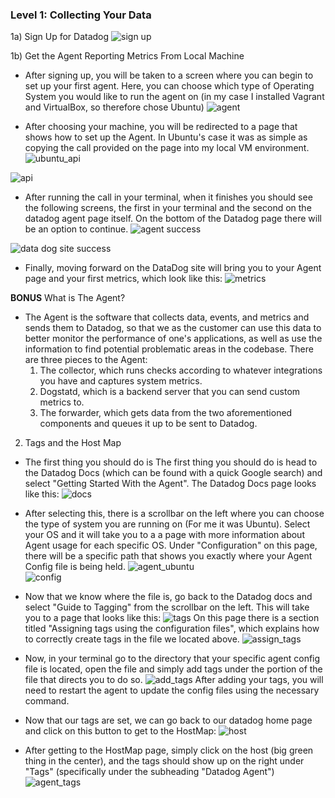 ### Level 1: Collecting Your Data 
   1a) Sign Up for Datadog
   ![sign up](./datadog_pics/sign_up.png) 
   
   1b) Get the Agent Reporting Metrics From Local Machine
    
   * After signing up, you will be taken to a screen where you can begin to set up your first agent. Here, you can choose which type of Operating System you would like to run the agent on (in my case I installed Vagrant and VirtualBox, so therefore chose Ubuntu) 
     ![agent](./datadog_pics/agent_home.png) 
    
   * After choosing your machine, you will be redirected to a page that shows how to set up the Agent. In Ubuntu's case it was as simple as copying the call provided on the page into my local VM environment. 
    ![ubuntu_api](./datadog_pics/ubuntu_agent_install.png) 

   ![api](./datadog_pics/api.png) 

   * After running the call in your terminal, when it finishes you should see the following screens, the first in your terminal and the second on the datadog agent page itself. On the bottom of the Datadog page there will be an option to continue.
    ![agent success](./datadog_pics/agent_success.png) 

   ![data dog site success](./datadog_pics/datadog_site_success.png) 

   * Finally, moving forward on the DataDog site will bring you to your Agent page and your first metrics, which look like this: 
    ![metrics](./datadog_pics/metrics_window.png) 

  **BONUS** What is The Agent? 
    
  * The Agent is the software that collects data, events, and metrics and sends them to Datadog, so that we as the customer can use this data to better monitor the performance of one's applications, as well as use the information to find potential problematic areas in the codebase. There are three pieces to the Agent: 
    1. The collector, which runs checks according to whatever integrations you have and captures system metrics.
    2. Dogstatd, which is a backend server that you can send custom metrics to.
    3. The forwarder, which gets data from the two aforementioned components and queues it up to be sent to Datadog.

2) Tags and the Host Map 
  
  * The first thing you should do is The first thing you should do is head to the Datadog Docs (which can be found with a quick Google search) and select "Getting Started With the Agent". The Datadog Docs page looks like this:
    ![docs](./datadog_pics/datadog_docs.png)

  * After selecting this, there is a scrollbar on the left where you can choose the type of system you are running on (For me it was Ubuntu). Select your OS and it will take you to a a page with more information about Agent usage for each specific OS. Under "Configuration" on this page, there will be a specific path that shows you exactly where your Agent Config file is being held.
    ![agent_ubuntu](./datadog_pics/agent_usage_ubuntu.png)  
    ![config](./datadog_pics/agent_config.png) 
 
  * Now that we know where the file is, go back to the Datadog docs and select "Guide to Tagging" from the scrollbar on the left. This will take you to a page that looks like this:
    ![tags](./datadog_pics/guide_to_tagging.png) 
    On this page there is a section titled "Assigning tags using the configuration files", which explains how to correctly create tags in the file we located above.
    ![assign_tags](./datadog_pics/assign_tags.png) 

  * Now, in your terminal go to the directory that your specific agent config file is located, open the file and simply add tags under the portion of the file that directs you to do so.
     ![add_tags](./datadog_pics/add_tags.png) 
     After adding your tags, you will need to restart the agent to update the config files using the necessary command.

  * Now that our tags are set, we can go back to our datadog home page and click on this button to get to the HostMap:
     ![host](./datadog_pics/host_map_button.png) 

  * After getting to the HostMap page, simply click on the host (big green thing in the center), and the tags should show up on the right under "Tags" (specifically under the subheading "Datadog Agent")
    ![agent_tags](./datadog_pics/agent_tags.png) 



